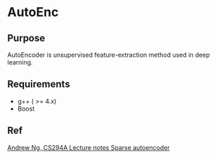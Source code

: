 # AutoEnc
## Purpose
AutoEncoder is unsupervised feature-extraction method used in deep learning.  
## Requirements
- g++ ( >= 4.x)  
- Boost  

## Ref
[Andrew Ng, CS294A Lecture notes Sparse autoencoder](http://www.stanford.edu/class/cs294a/sparseAutoencoder.pdf)
